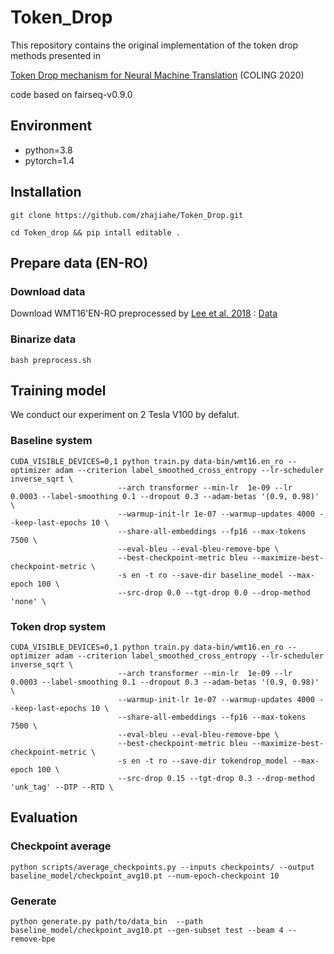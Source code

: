 # Token_Drop
This repository contains the original implementation of the token drop methods presented in 

[Token Drop mechanism for Neural Machine Translation](todo) (COLING 2020)

code based on fairseq-v0.9.0
## Environment
- python=3.8
- pytorch=1.4
## Installation
`git clone https://github.com/zhajiahe/Token_Drop.git`

`cd Token_drop && pip intall editable .`
## Prepare data (EN-RO)
### Download data
Download WMT16'EN-RO preprocessed by [Lee et al. 2018](https://arxiv.org/abs/1802.06901) : [Data](https://drive.google.com/file/d/1YrAwCEuktG-iDVxtEW-FE72uFTLc5QMl/view?usp=sharing)
### Binarize data
`bash preprocess.sh`
## Training model
We conduct our experiment on 2 Tesla V100 by defalut.
### Baseline system
```
CUDA_VISIBLE_DEVICES=0,1 python train.py data-bin/wmt16.en_ro --optimizer adam --criterion label_smoothed_cross_entropy --lr-scheduler inverse_sqrt \
                        --arch transformer --min-lr  1e-09 --lr  0.0003 --label-smoothing 0.1 --dropout 0.3 --adam-betas '(0.9, 0.98)' \
                        --warmup-init-lr 1e-07 --warmup-updates 4000 --keep-last-epochs 10 \
                        --share-all-embeddings --fp16 --max-tokens 7500 \
                        --eval-bleu --eval-bleu-remove-bpe \
                        --best-checkpoint-metric bleu --maximize-best-checkpoint-metric \
                        -s en -t ro --save-dir baseline_model --max-epoch 100 \
                        --src-drop 0.0 --tgt-drop 0.0 --drop-method 'none' \
```
### Token drop system
```
CUDA_VISIBLE_DEVICES=0,1 python train.py data-bin/wmt16.en_ro --optimizer adam --criterion label_smoothed_cross_entropy --lr-scheduler inverse_sqrt \
                        --arch transformer --min-lr  1e-09 --lr  0.0003 --label-smoothing 0.1 --dropout 0.3 --adam-betas '(0.9, 0.98)' \
                        --warmup-init-lr 1e-07 --warmup-updates 4000 --keep-last-epochs 10 \
                        --share-all-embeddings --fp16 --max-tokens 7500 \
                        --eval-bleu --eval-bleu-remove-bpe \
                        --best-checkpoint-metric bleu --maximize-best-checkpoint-metric \
                        -s en -t ro --save-dir tokendrop_model --max-epoch 100 \
                        --src-drop 0.15 --tgt-drop 0.3 --drop-method 'unk_tag' --DTP --RTD \
```
## Evaluation
### Checkpoint average
```
python scripts/average_checkpoints.py --inputs checkpoints/ --output baseline_model/checkpoint_avg10.pt --num-epoch-checkpoint 10
```
### Generate
```
python generate.py path/to/data_bin  --path baseline_model/checkpoint_avg10.pt --gen-subset test --beam 4 --remove-bpe
```
